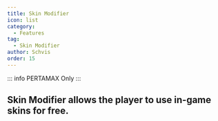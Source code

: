 ```yaml
---
title: Skin Modifier
icon: list
category:
  - Features
tag:
  - Skin Modifier
author: Schvis
order: 15
---
```

::: info PERTAMAX Only
:::
## Skin Modifier allows the player to use in-game skins for free.

